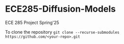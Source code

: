 # ECE285-Diffusion-Models
ECE 285 Project Spring'25

To clone the repository 
`git clone --recurse-submodules https://github.com/<your-repo>.git`